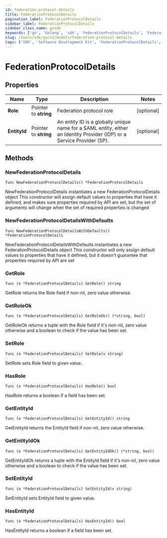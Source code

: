 ```yaml
---
id: federation-protocol-details
title: FederationProtocolDetails
pagination_label: FederationProtocolDetails
sidebar_label: FederationProtocolDetails
sidebar_class_name: gosdk
keywords: ['go', 'Golang', 'sdk', 'FederationProtocolDetails', 'FederationProtocolDetails'] 
slug: /tools/sdk/go/v3/models/federation-protocol-details
tags: ['SDK', 'Software Development Kit', 'FederationProtocolDetails', 'FederationProtocolDetails']
---
```


# FederationProtocolDetails

## Properties

Name | Type | Description | Notes
------------ | ------------- | ------------- | -------------
**Role** | Pointer to **string** | Federation protocol role | [optional] 
**EntityId** | Pointer to **string** | An entity ID is a globally unique name for a SAML entity, either an Identity Provider (IDP) or a Service Provider (SP). | [optional] 

## Methods

### NewFederationProtocolDetails

`func NewFederationProtocolDetails() *FederationProtocolDetails`

NewFederationProtocolDetails instantiates a new FederationProtocolDetails object
This constructor will assign default values to properties that have it defined,
and makes sure properties required by API are set, but the set of arguments
will change when the set of required properties is changed

### NewFederationProtocolDetailsWithDefaults

`func NewFederationProtocolDetailsWithDefaults() *FederationProtocolDetails`

NewFederationProtocolDetailsWithDefaults instantiates a new FederationProtocolDetails object
This constructor will only assign default values to properties that have it defined,
but it doesn't guarantee that properties required by API are set

### GetRole

`func (o *FederationProtocolDetails) GetRole() string`

GetRole returns the Role field if non-nil, zero value otherwise.

### GetRoleOk

`func (o *FederationProtocolDetails) GetRoleOk() (*string, bool)`

GetRoleOk returns a tuple with the Role field if it's non-nil, zero value otherwise
and a boolean to check if the value has been set.

### SetRole

`func (o *FederationProtocolDetails) SetRole(v string)`

SetRole sets Role field to given value.

### HasRole

`func (o *FederationProtocolDetails) HasRole() bool`

HasRole returns a boolean if a field has been set.

### GetEntityId

`func (o *FederationProtocolDetails) GetEntityId() string`

GetEntityId returns the EntityId field if non-nil, zero value otherwise.

### GetEntityIdOk

`func (o *FederationProtocolDetails) GetEntityIdOk() (*string, bool)`

GetEntityIdOk returns a tuple with the EntityId field if it's non-nil, zero value otherwise
and a boolean to check if the value has been set.

### SetEntityId

`func (o *FederationProtocolDetails) SetEntityId(v string)`

SetEntityId sets EntityId field to given value.

### HasEntityId

`func (o *FederationProtocolDetails) HasEntityId() bool`

HasEntityId returns a boolean if a field has been set.


